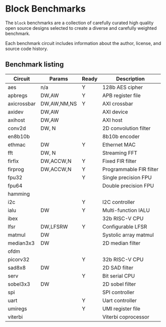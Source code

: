 # Block Benchmarks

The `block` benchmarks are a collection of carefully curated high quality open source designs selected to create a diverse and carefully weighted benchmark.

Each benchmark circuit includes information about the author, license, and source code history.

## Benchmark listing

| Circuit       | Params      | Ready  | Description     |
|---------------|-------------|--------|-----------------|
| aes           | n/a         | Y      | 128b AES cipher
| apbregs       | DW,AW       | Y      | APB register file
| axicrossbar   | DW,AW,NM,NS | Y      | AXI crossbar
| axidev        | DW,AW       |        | AXI device
| axihost       | DW,AW       |        | AXI host
| conv2d        | DW, N       |        | 2D convolution filter
| en8b10b       |             |        | 8b10b encoder
| ethmac        | DW          | Y      | Ethernet MAC
| fft           | DW, N       |        | Streaming FFT
| firfix        | DW,ACCW,N   | Y      | Fixed FIR filter
| firprog       | DW,ACCW,N   | Y      | Programmable FIR filter
| fpu32         |             | Y      | Single precision FPU
| fpu64         |             |        | Double precision FPU
| hamming       |             |        |
| i2c           |             | Y      | I2C controller
| ialu          | DW          | Y      | Multi-function IALU
| ibex          |             |        | 32b RISC-V CPU
| lfsr          | DW,LFSRW    | Y      | Configurable LFSR
| matmul        | DW          |        | Systolic array matmul
| median3x3     | DW          |        | 2D median filter
| ofdm          |             |        |
| picorv32      |             | Y      | 32b RISC-V CPU
| sad8x8        | DW          |        | 2D SAD filter
| serv          |             | Y      | Bit serial CPU
| sobel3x3      | DW          |        | 2D sobel filter
| spi           |             |        | SPI controller
| uart          |             | Y      | Uart controller
| umiregs       |             | Y      | UMI register file
| viterbi       |             |        | Viterbi coprocessor

